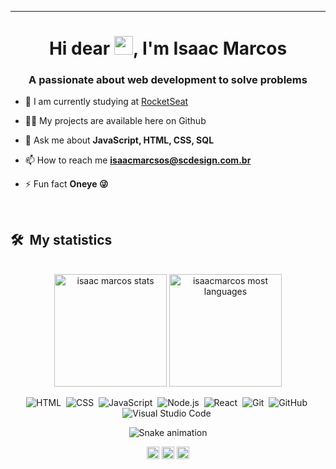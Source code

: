 ---
<h1 align="center">Hi dear <img src="https://raw.githubusercontent.com/kaueMarques/kaueMarques/master/hi.gif" width="30px">, I'm Isaac Marcos</h1>
<h3 align="center">A passionate about web development to solve problems</h3>

- 🔭 I am currently studying at  [RocketSeat](https://www.rocketseat.com.br/)

- 👨‍💻 My projects are available here on Github

- 💬 Ask me about **JavaScript, HTML, CSS, SQL**

- 📫 How to reach me **isaacmarcsos@scdesign.com.br**

- ⚡ Fun fact **Oneye 😜**

<br>

<div >
<h2>
   🛠 &nbsp;My statistics
</h2>
</div>

<br>
  
<div align="center">  
<img height="180em" src="https://github-readme-stats.vercel.app/api?username=isaacmarcos-oficial&show_icons=true&theme=vision-friendly-dark" alt="isaac marcos stats"/>
<img height="180em" src="https://github-readme-stats.vercel.app/api/top-langs/?username=isaacmarcos-oficial&layout=compact&theme=vision-friendly-dark" alt="isaacmarcos most languages"/>
</div>

<div align="center">
  
![HTML](https://img.shields.io/badge/-HTML-05122A?style=flat&logo=HTML5)&nbsp;
![CSS](https://img.shields.io/badge/-CSS-05122A?style=flat&logo=CSS3&logoColor=1572B6)&nbsp;
![JavaScript](https://img.shields.io/badge/-JavaScript-05122A?style=flat&logo=javascript)&nbsp;
![Node.js](https://img.shields.io/badge/-Node.js-05122A?style=flat&logo=node.js)&nbsp;
![React](https://img.shields.io/badge/-React-05122A?style=flat&logo=react)&nbsp;
![Git](https://img.shields.io/badge/-Git-05122A?style=flat&logo=git)&nbsp;
![GitHub](https://img.shields.io/badge/-GitHub-05122A?style=flat&logo=github)&nbsp;
![Visual Studio Code](https://img.shields.io/badge/-Visual%20Studio%20Code-05122A?style=flat&logo=visual-studio-code&logoColor=007ACC)&nbsp;


 ![Snake animation](https://github.com/isaacmarcos-oficial/isaacmarcos/blob/main/github-user-contribution.svg)

</div>
<p align="center">
<a href="https://www.linkedin.com/in/isaacmarcosoficial/" target="blank"><img align="center" src="https://cdn.jsdelivr.net/npm/simple-icons@3.0.1/icons/linkedin.svg" alt="Isaac Marcos" height="20" width="20" /></a>
<a href="https://www.facebook.com/scdesignweb" target="blank"><img align="center" src="https://cdn.jsdelivr.net/npm/simple-icons@3.0.1/icons/facebook.svg" alt="Isaac Marcos" height="20" width="20" /></a>
<a href="https://www.instagram.com/scdesignweb/" target="blank"><img align="center" src="https://cdn.jsdelivr.net/npm/simple-icons@3.0.1/icons/instagram.svg" alt="Isaac Marcos" height="20" width="20" /></a>
</p>
